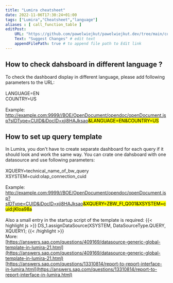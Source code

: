 ```yaml
---
title: "Lumira cheatsheet"
date: 2022-11-06T17:30:24+01:00
tags: ["Lumira","Cheatsheet","language"]
aliases : [ call_function_table ]
editPost:
    URL: "https://github.com/pawelwiejkut/pawelwiejkut.dev/tree/main/content"
    Text: "Suggest Changes" # edit text
    appendFilePath: true # to append file path to Edit link
---
```


## How to check dahsboard in different language ?

To check the dashboard display in different language, please add following parameters to the URL:</br></br>
LANGUAGE=EN</br>
COUNTRY=US</br></br>
Example: http://example.com:9999//BOE/OpenDocument/opendoc/openDocument.jsp?sIDType=CUID&iDocID=xji8HAJksao<mark>&LANGUAGE=EN&COUNTRY=US</mark>

## How to set up query template

In Lumira, you don't have to create separate dashboard for each query if it should look and work the same way. You can crate one dahsboard with one datasource and use following parameters:</br></br>
XQUERY=technical_name_of_bw_query</br>
XSYSTEM=cuid:olap_connection_cuid</br></br>
Example: http://example.com:9999//BOE/OpenDocument/opendoc/openDocument.jsp?sIDType=CUID&iDocID=xji8HAJksao<mark>&XQUERY=ZBW_FI_Q001&XSYSTEM=cuid:jKIoa98a</mark>
</br></br>
Also a small entry in the startup script of the template is required:
{{< highlight js >}}
DS_1.assignDataSource(XSYSTEM, DataSourceType.QUERY, XQUERY);
{{< /highlight >}}
</br>
More:</br>
[https://answers.sap.com/questions/409169/datasource-generic-global-template-in-lumira-21.html](https://answers.sap.com/questions/409169/datasource-generic-global-template-in-lumira-21.html)</br>
[https://answers.sap.com/questions/13310814/report-to-report-interface-in-lumira.html](https://answers.sap.com/questions/13310814/report-to-report-interface-in-lumira.html)








